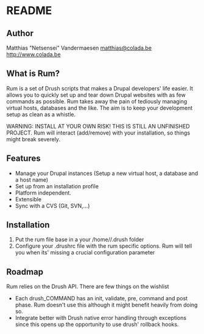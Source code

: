 README
======

Author
------

Matthias "Netsensei" Vandermaesen
matthias@colada.be
http://www.colada.be

What is Rum?
------------

Rum is a set of Drush scripts that makes a Drupal developers' life easier.
It allows you to quickly set up and tear down Drupal websites with as few
commands as possible. Rum takes away the pain of tediously managing virtual
hosts, databases and the like. The aim is to keep your development setup as clean 
as a whistle.

WARNING: INSTALL AT YOUR OWN RISK! THIS IS STILL AN UNFINISHED PROJECT. Rum will
interact (add/remove) with your installation, so things might break severely.

Features
--------

* Manage your Drupal instances (Setup a new virtual host, a database and a host name)
* Set up from an installation profile
* Platform independent.
* Extensible
* Sync with a CVS (Git, SVN,...)

Installation
------------

1. Put the rum file base in a your /home/<user>/.drush folder
2. Configure your .drushrc file with the rum specific options. Rum will tell
   you when its' missing a crucial configuration parameter


Roadmap
-------

Rum relies on the Drush API. There are few things on the wishlist

* Each drush_COMMAND has an init, validate, pre, command and post phase. Rum doesn't
  use this although it might benefit heavily from doing so.
* Integrate better with Drush native error handling through exceptions since this
  opens up the opportunity to use drush' rollback hooks.
